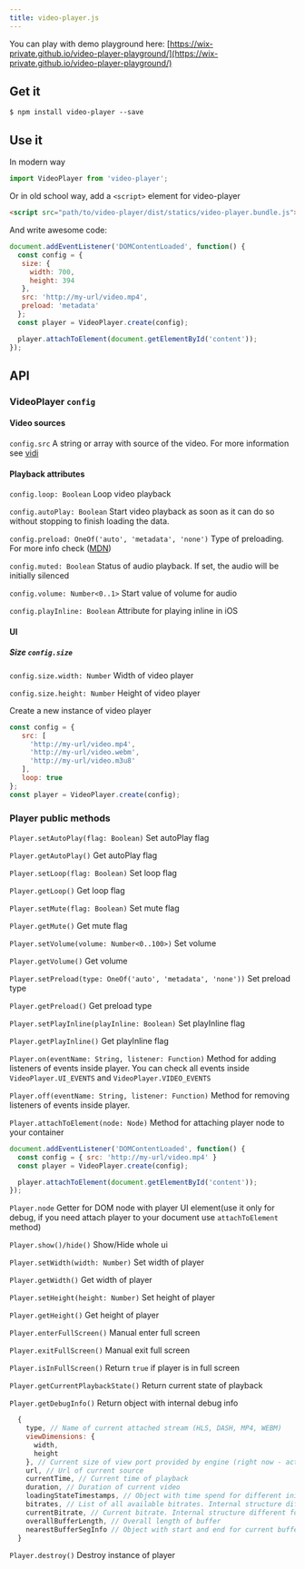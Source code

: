 ```yaml
---
title: video-player.js
---
```


You can play with demo playground here: [https://wix-private.github.io/video-player-playground/](https://wix-private.github.io/video-player-playground/)

## Get it

```
$ npm install video-player --save
```

## Use it

In modern way

```javascript
import VideoPlayer from 'video-player';
```

Or in old school way, add a `<script>` element for video-player

```html
<script src="path/to/video-player/dist/statics/video-player.bundle.js"></script>
```

And write awesome code:

```javascript
document.addEventListener('DOMContentLoaded', function() {
  const config = {
   size: {
     width: 700,
     height: 394
   },
   src: 'http://my-url/video.mp4',
   preload: 'metadata'
  };
  const player = VideoPlayer.create(config);

  player.attachToElement(document.getElementById('content'));
});
```

## API

### VideoPlayer ```config```

#### Video sources

```config.src``` A string or array with source of the video. For more information see [vidi](https://github.com/wix/vidi)

#### Playback attributes

```config.loop: Boolean``` Loop video playback

```config.autoPlay: Boolean``` Start video playback as soon as it can do so without stopping to finish loading the data.

```config.preload: OneOf('auto', 'metadata', 'none')``` Type of preloading. For more info check ([MDN](https://developer.mozilla.org/en/docs/Web/HTML/Element/video))

```config.muted: Boolean``` Status of audio playback. If set, the audio will be initially silenced

```config.volume: Number<0..1>``` Start value of volume for audio

```config.playInline: Boolean``` Attribute for playing inline in iOS

#### UI

##### Size ```config.size```

```config.size.width: Number``` Width of video player

```config.size.height: Number``` Height of video player

Create a new instance of video player

```javascript
const config = {
   src: [
     'http://my-url/video.mp4',
     'http://my-url/video.webm',
     'http://my-url/video.m3u8'
   ],
   loop: true
};
const player = VideoPlayer.create(config);
```

### Player public methods

```Player.setAutoPlay(flag: Boolean)``` Set autoPlay flag

```Player.getAutoPlay()``` Get autoPlay flag

```Player.setLoop(flag: Boolean)``` Set loop flag

```Player.getLoop()``` Get loop flag

```Player.setMute(flag: Boolean)``` Set mute flag

```Player.getMute()``` Get mute flag

```Player.setVolume(volume: Number<0..100>)``` Set volume

```Player.getVolume()``` Get volume

```Player.setPreload(type: OneOf('auto', 'metadata', 'none'))``` Set preload type

```Player.getPreload()``` Get preload type

```Player.setPlayInline(playInline: Boolean)``` Set playInline flag

```Player.getPlayInline()``` Get playInline flag

```Player.on(eventName: String, listener: Function)``` Method for adding listeners of events inside player. You can check all events inside ```VideoPlayer.UI_EVENTS``` and ```VideoPlayer.VIDEO_EVENTS```

```Player.off(eventName: String, listener: Function)``` Method for removing listeners of events inside player.

```Player.attachToElement(node: Node)``` Method for attaching player node to your container

```javascript
document.addEventListener('DOMContentLoaded', function() {
  const config = { src: 'http://my-url/video.mp4' }
  const player = VideoPlayer.create(config);

  player.attachToElement(document.getElementById('content'));
});
```

```Player.node``` Getter for DOM node with player UI element(use it only for debug, if you need attach player to your document use ```attachToElement``` method)

```Player.show()/hide()``` Show/Hide whole ui

```Player.setWidth(width: Number)``` Set width of player

```Player.getWidth()``` Get width of player

```Player.setHeight(height: Number)``` Set height of player

```Player.getHeight()``` Get height of player

```Player.enterFullScreen()``` Manual enter full screen

```Player.exitFullScreen()``` Manual exit full screen

```Player.isInFullScreen()``` Return `true` if player is in full screen

```Player.getCurrentPlaybackState()``` Return current state of playback

```Player.getDebugInfo()``` Return object with internal debug info
```javascript
  {
    type, // Name of current attached stream (HLS, DASH, MP4, WEBM)
    viewDimensions: {
      width,
      height
    }, // Current size of view port provided by engine (right now - actual size of video tag)
    url, // Url of current source
    currentTime, // Current time of playback
    duration, // Duration of current video
    loadingStateTimestamps, // Object with time spend for different initial phases
    bitrates, // List of all available bitrates. Internal structure different for different type of streams
    currentBitrate, // Current bitrate. Internal structure different for different type of streams
    overallBufferLength, // Overall length of buffer
    nearestBufferSegInfo // Object with start and end for current buffer segment
  }
```

```Player.destroy()``` Destroy instance of player

